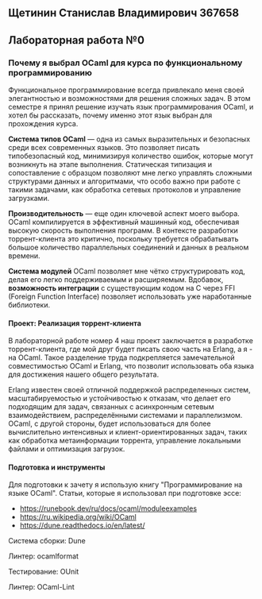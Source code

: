 ## Щетинин Станислав Владимирович 367658

## Лабораторная работа №0

### Почему я выбрал OCaml для курса по функциональному программированию

Функциональное программирование всегда привлекало меня своей элегантностью и возможностями для решения сложных задач. В этом семестре я принял решение изучать язык программирования OCaml, и хотел бы рассказать, почему именно этот язык выбран для прохождения курса.

**Система типов OCaml** — одна из самых выразительных и безопасных среди всех современных языков. Это позволяет писать типобезопасный код, минимизируя количество ошибок, которые могут возникнуть на этапе выполнения. Статическая типизация и сопоставление с образцом позволяют мне легко управлять сложными структурами данных и алгоритмами, что особо важно при работе с такими задачами, как обработка сетевых протоколов и управление загрузками.

**Производительность** — еще один ключевой аспект моего выбора. OCaml компилируется в эффективный машинный код, обеспечивая высокую скорость выполнения программ. В контексте разработки торрент-клиента это критично, поскольку требуется обрабатывать большое количество параллельных соединений и данных в реальном времени.

**Система модулей** OCaml позволяет мне чётко структурировать код, делая его легко поддерживаемым и расширяемым. Вдобавок, **возможность интеграции** с существующим кодом на C через FFI (Foreign Function Interface) позволяет использовать уже наработанные библиотеки.

#### Проект: Реализация торрент-клиента

В лабораторной работе номер 4 наш проект заключается в разработке торрент-клиента, где мой друг будет писать свою часть на Erlang, а я - на OCaml. Такое разделение труда подкрепляется замечательной совместимостью OCaml и Erlang, что позволит использовать оба языка для достижения нашего общего результата.

Erlang известен своей отличной поддержкой распределенных систем, масштабируемостью и устойчивостью к отказам, что делает его подходящим для задач, связанных с асинхронным сетевым взаимодействием, распределёнными системами и параллелизмом. OCaml, с другой стороны, будет использоваться для более вычислительно интенсивных и клиент-ориентированных задач, таких как обработка метаинформации торрента, управление локальными файлами и оптимизация загрузок.

#### Подготовка и инструменты

Для подготовки к зачету я использую книгу "Программирование на языке OCaml".
Статьи, которые я использовал при подготовке эссе:
- https://runebook.dev/ru/docs/ocaml/moduleexamples
- https://ru.wikipedia.org/wiki/OCaml
- https://dune.readthedocs.io/en/latest/

Система сборки: Dune

Линтер: ocamlformat

Тестирование: OUnit

Линтер: OCaml-Lint
